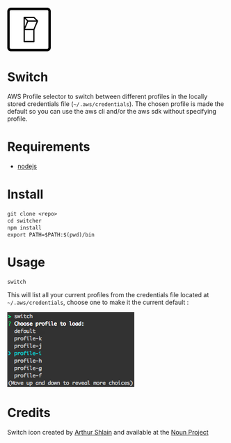 ![](switch.png)

Switch
========

AWS Profile selector to switch between different profiles in the locally stored credentials file (`~/.aws/credentials`). The chosen profile is made the default so you can use the aws cli and/or the aws sdk without specifying profile.


Requirements
============

* [nodejs](https://nodejs.org/en/)

Install
=======

    git clone <repo>
    cd switcher
    npm install
    export PATH=$PATH:$(pwd)/bin

Usage
=====

    switch

This will list all your current profiles from the credentials file located at `~/.aws/credentials`, choose one to make it the current default :

![](screenshot.png)

Credits
========

Switch icon created by [Arthur Shlain](https://thenounproject.com/ArtZ91/) and available at the [Noun Project](https://thenounproject.com/)

